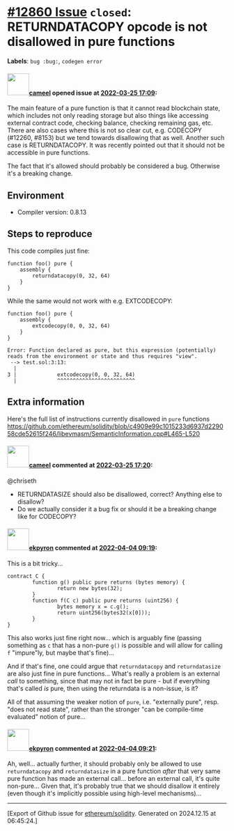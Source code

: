 # [\#12860 Issue](https://github.com/ethereum/solidity/issues/12860) `closed`: RETURNDATACOPY opcode is not disallowed in pure functions
**Labels**: `bug :bug:`, `codegen error`


#### <img src="https://avatars.githubusercontent.com/u/137030?v=4" width="50">[cameel](https://github.com/cameel) opened issue at [2022-03-25 17:09](https://github.com/ethereum/solidity/issues/12860):

The main feature of a pure function is that it cannot read blockchain state, which includes not only reading storage but also things like accessing external contract code, checking balance, checking remaining gas, etc. There are also cases where this is not so clear cut, e.g. CODECOPY (#12260, #8153) but we tend towards disallowing that as well. Another such case is RETURNDATACOPY. It was recently pointed out that it should not be accessible in pure functions.

The fact that it's allowed should probably be considered a bug. Otherwise it's a breaking change.

## Environment

- Compiler version: 0.8.13

## Steps to reproduce
This code compiles just fine:
```solidity
function foo() pure {
    assembly {
        returndatacopy(0, 32, 64)
    }
}
```

While the same would not work with e.g. EXTCODECOPY:
```solidity
function foo() pure {
    assembly {
        extcodecopy(0, 0, 32, 64)
    }
}
```
```
Error: Function declared as pure, but this expression (potentially) reads from the environment or state and thus requires "view".
 --> test.sol:3:13:
  |
3 |             extcodecopy(0, 0, 32, 64)
  |             ^^^^^^^^^^^^^^^^^^^^^^^^^
```

## Extra information
Here's the full list of instructions currently disallowed in `pure` functions
https://github.com/ethereum/solidity/blob/c4909e99c1015233d6937d229058cde52615f246/libevmasm/SemanticInformation.cpp#L465-L520

#### <img src="https://avatars.githubusercontent.com/u/137030?v=4" width="50">[cameel](https://github.com/cameel) commented at [2022-03-25 17:20](https://github.com/ethereum/solidity/issues/12860#issuecomment-1079239112):

@chriseth 
- RETURNDATASIZE should also be disallowed, correct? Anything else to disallow?
- Do we actually consider it a bug fix or should it be a breaking change like for CODECOPY?

#### <img src="https://avatars.githubusercontent.com/u/1347491?v=4" width="50">[ekpyron](https://github.com/ekpyron) commented at [2022-04-04 09:19](https://github.com/ethereum/solidity/issues/12860#issuecomment-1087315918):

This is a bit tricky...
```
contract C {
        function g() public pure returns (bytes memory) {
                return new bytes(32);
        }
        function f(C c) public pure returns (uint256) {
                bytes memory x = c.g();
                return uint256(bytes32(x[0]));
        }
}
```
This also works just fine right now... which is arguably fine (passing something as ``c`` that has a non-pure ``g()`` is possible and will allow for calling ``f`` "impure"ly, but maybe that's fine)...

And if that's fine, one could argue that ``returndatacopy`` and ``returndatasize`` are also just fine in pure functions...
What's really a problem is an external *call* to something, since that may not in fact be pure - but if everything that's called *is* pure, then using the returndata is a non-issue, is it?

All of that assuming the weaker notion of ``pure``, i.e. "externally pure", resp. "does not read state", rather than the stronger "can be compile-time evaluated" notion of pure...

#### <img src="https://avatars.githubusercontent.com/u/1347491?v=4" width="50">[ekpyron](https://github.com/ekpyron) commented at [2022-04-04 09:21](https://github.com/ethereum/solidity/issues/12860#issuecomment-1087318141):

Ah, well... actually further, it should probably only be allowed to use ``returndatacopy`` and ``returndatasize`` in a pure function *after* that very same pure function has made an external call... before an external call, it's quite non-pure...
Given that, it's probably true that we should disallow it entirely (even though it's implicitly possible using high-level mechanisms)...


-------------------------------------------------------------------------------



[Export of Github issue for [ethereum/solidity](https://github.com/ethereum/solidity). Generated on 2024.12.15 at 06:45:24.]
